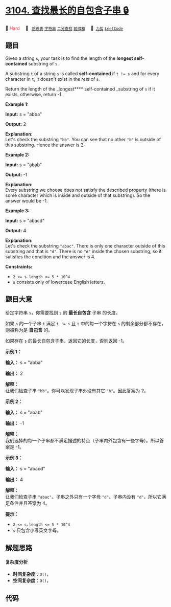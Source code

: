 # [3104. 查找最长的自包含子串 🔒](https://2xiao.github.io/leetcode-js/problem/3104.html)

🔴 <font color=#ff334b>Hard</font>&emsp; 🔖&ensp; [`哈希表`](/tag/hash-table.md) [`字符串`](/tag/string.md) [`二分查找`](/tag/binary-search.md) [`前缀和`](/tag/prefix-sum.md)&emsp; 🔗&ensp;[`力扣`](https://leetcode.cn/problems/find-longest-self-contained-substring) [`LeetCode`](https://leetcode.com/problems/find-longest-self-contained-substring)

## 题目

Given a string `s`, your task is to find the length of the **longest self-
contained** substring of `s`.

A substring `t` of a string `s` is called **self-contained** if `t != s` and
for every character in `t`, it doesn't exist in the _rest_ of `s`.

Return the length of the _longest**** self-contained _substring of `s` if it
exists, otherwise, return -1.



**Example 1:**

**Input:** s = "abba"

**Output:** 2

**Explanation:**  
Let's check the substring `"bb"`. You can see that no other `"b"` is outside
of this substring. Hence the answer is 2.

**Example 2:**

**Input:** s = "abab"

**Output:** -1

**Explanation:**  
Every substring we choose does not satisfy the described property (there is
some character which is inside and outside of that substring). So the answer
would be -1.

**Example 3:**

**Input:** s = "abacd"

**Output:** 4

**Explanation:**  
Let's check the substring `"abac"`. There is only one character outside of
this substring and that is `"d"`. There is no `"d"` inside the chosen
substring, so it satisfies the condition and the answer is 4.



**Constraints:**

  * `2 <= s.length <= 5 * 10^4`
  * `s` consists only of lowercase English letters.


## 题目大意

给定字符串 `s`，你需要找到 `s` 的 **最长自包含**  子串 的长度。

如果 `s` 的一个子串 `t` 满足 `t != s` 且 `t` 中的每一个字符在 `s` 的剩余部分都不存在，则被称为是 **自包含**  的。

如果存在  `s` 的最长自包含子串，返回它的长度，否则返回 -1。



**示例 1：**

**输入：** s = "abba"

**输出：** 2

**解释：**  
让我们检查子串 `"bb"`。你可以发现子串外没有其它 `"b"`。因此答案为 2。

**示例 2：**

**输入：** s = "abab"

**输出：** -1

**解释：**  
我们选择的每一个子串都不满足描述的特点（子串内外包含有一些字母）。所以答案是 -1。

**示例 3：**

**输入：** s = "abacd"

**输出：** 4

**解释：**  
让我们检查子串 `"abac"`。子串之外只有一个字母 `"d"`。子串内没有 `"d"`，所以它满足条件并且答案为 4。



**提示：**

  * `2 <= s.length <= 5 * 10^4`
  * `s` 只包含小写英文字母。


## 解题思路

#### 复杂度分析

- **时间复杂度**：`O()`，
- **空间复杂度**：`O()`，

## 代码

```javascript

```